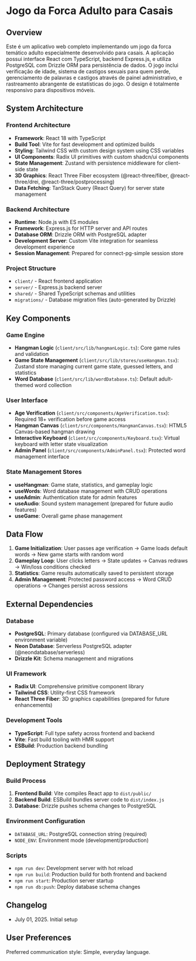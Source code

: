 # Jogo da Forca Adulto para Casais

## Overview

Este é um aplicativo web completo implementando um jogo da forca temático adulto especialmente desenvolvido para casais. A aplicação possui interface React com TypeScript, backend Express.js, e utiliza PostgreSQL com Drizzle ORM para persistência de dados. O jogo inclui verificação de idade, sistema de castigos sexuais para quem perde, gerenciamento de palavras e castigos através de painel administrativo, e rastreamento abrangente de estatísticas do jogo. O design é totalmente responsivo para dispositivos móveis.

## System Architecture

### Frontend Architecture
- **Framework**: React 18 with TypeScript
- **Build Tool**: Vite for fast development and optimized builds
- **Styling**: Tailwind CSS with custom design system using CSS variables
- **UI Components**: Radix UI primitives with custom shadcn/ui components
- **State Management**: Zustand with persistence middleware for client-side state
- **3D Graphics**: React Three Fiber ecosystem (@react-three/fiber, @react-three/drei, @react-three/postprocessing)
- **Data Fetching**: TanStack Query (React Query) for server state management

### Backend Architecture
- **Runtime**: Node.js with ES modules
- **Framework**: Express.js for HTTP server and API routes
- **Database ORM**: Drizzle ORM with PostgreSQL adapter
- **Development Server**: Custom Vite integration for seamless development experience
- **Session Management**: Prepared for connect-pg-simple session store

### Project Structure
- `client/` - React frontend application
- `server/` - Express.js backend server
- `shared/` - Shared TypeScript schemas and utilities
- `migrations/` - Database migration files (auto-generated by Drizzle)

## Key Components

### Game Engine
- **Hangman Logic** (`client/src/lib/hangmanLogic.ts`): Core game rules and validation
- **Game State Management** (`client/src/lib/stores/useHangman.tsx`): Zustand store managing current game state, guessed letters, and statistics
- **Word Database** (`client/src/lib/wordDatabase.ts`): Default adult-themed word collection

### User Interface
- **Age Verification** (`client/src/components/AgeVerification.tsx`): Required 18+ verification before game access
- **Hangman Canvas** (`client/src/components/HangmanCanvas.tsx`): HTML5 Canvas-based hangman drawing
- **Interactive Keyboard** (`client/src/components/Keyboard.tsx`): Virtual keyboard with letter state visualization
- **Admin Panel** (`client/src/components/AdminPanel.tsx`): Protected word management interface

### State Management Stores
- **useHangman**: Game state, statistics, and gameplay logic
- **useWords**: Word database management with CRUD operations
- **useAdmin**: Authentication state for admin features
- **useAudio**: Sound system management (prepared for future audio features)
- **useGame**: Overall game phase management

## Data Flow

1. **Game Initialization**: User passes age verification → Game loads default words → New game starts with random word
2. **Gameplay Loop**: User clicks letters → State updates → Canvas redraws → Win/loss conditions checked
3. **Statistics**: Game results automatically saved to persistent storage
4. **Admin Management**: Protected password access → Word CRUD operations → Changes persist across sessions

## External Dependencies

### Database
- **PostgreSQL**: Primary database (configured via DATABASE_URL environment variable)
- **Neon Database**: Serverless PostgreSQL adapter (@neondatabase/serverless)
- **Drizzle Kit**: Schema management and migrations

### UI Framework
- **Radix UI**: Comprehensive primitive component library
- **Tailwind CSS**: Utility-first CSS framework
- **React Three Fiber**: 3D graphics capabilities (prepared for future enhancements)

### Development Tools
- **TypeScript**: Full type safety across frontend and backend
- **Vite**: Fast build tooling with HMR support
- **ESBuild**: Production backend bundling

## Deployment Strategy

### Build Process
1. **Frontend Build**: Vite compiles React app to `dist/public/`
2. **Backend Build**: ESBuild bundles server code to `dist/index.js`
3. **Database**: Drizzle pushes schema changes to PostgreSQL

### Environment Configuration
- `DATABASE_URL`: PostgreSQL connection string (required)
- `NODE_ENV`: Environment mode (development/production)

### Scripts
- `npm run dev`: Development server with hot reload
- `npm run build`: Production build for both frontend and backend
- `npm run start`: Production server startup
- `npm run db:push`: Deploy database schema changes

## Changelog
- July 01, 2025. Initial setup

## User Preferences

Preferred communication style: Simple, everyday language.
